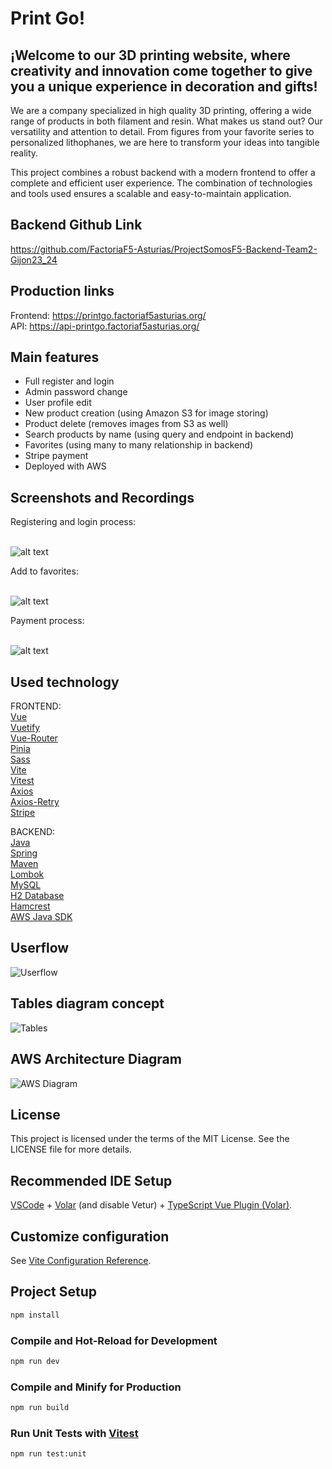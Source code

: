 # Print Go!
## ¡Welcome to our 3D printing website, where creativity and innovation come together to give you a unique experience in decoration and gifts!


We are a company specialized in high quality 3D printing, offering a wide range of products in both filament and resin. What makes us stand out? Our versatility and attention to detail. From figures from your favorite series to personalized lithophanes, we are here to transform your ideas into tangible reality.

This project combines a robust backend with a modern frontend to offer a complete and efficient user experience. The combination of technologies and tools used ensures a scalable and easy-to-maintain application.

## Backend Github Link

<https://github.com/FactoriaF5-Asturias/ProjectSomosF5-Backend-Team2-Gijon23_24>

## Production links

Frontend: <https://printgo.factoriaf5asturias.org/> </br>
API: <https://api-printgo.factoriaf5asturias.org/>

## Main features

- Full register and login
- Admin password change
- User profile edit
- New product creation (using Amazon S3 for image storing)
- Product delete (removes images from S3 as well)
- Search products by name (using query and endpoint in backend)
- Favorites (using many to many relationship in backend)
- Stripe payment
- Deployed with AWS

## Screenshots and Recordings


Registering and login process:  </br> </br>


![alt text](public/readme/register.gif)


Add to favorites:  </br> </br>


![alt text](public/readme/favorites.gif)


Payment process:  </br> </br>


![alt text](public/readme/Payment.gif)

## Used technology

FRONTEND: <br />
[Vue](https://vuejs.org/)<br />
[Vuetify](https://vuetifyjs.com/)<br />
[Vue-Router](https://router.vuejs.org/)<br />
[Pinia](https://pinia.vuejs.org/)<br />
[Sass](https://sass-lang.com/)<br />
[Vite](https://vitejs.dev/)<br />
[Vitest](https://vitest.dev/)<br />
[Axios](https://axios-http.com/docs/intro)<br />
[Axios-Retry](https://www.npmjs.com/package/axios-retry)<br />
[Stripe](https://docs.stripe.com/get-started)<br />


BACKEND: <br />
[Java](https://www.java.com)<br />
[Spring](https://spring.io/projects/spring-framework)<br />
[Maven](https://maven.apache.org/)<br />
[Lombok](https://projectlombok.org/)<br />
[MySQL](https://www.mysql.com/)<br />
[H2 Database](https://www.h2database.com/html/main.html)<br />
[Hamcrest](https://hamcrest.org/JavaHamcrest/)<br />
[AWS Java SDK](https://mvnrepository.com/artifact/software.amazon.awssdk/s3)<br />

## Userflow

![Userflow](public/readme/printgo_user_flow.jpg)

## Tables diagram concept

![Tables](public/readme/Impresión3D.drawio.png)

## AWS Architecture Diagram

![AWS Diagram](<public/readme/diagramaAWS.drawio.png>)

## License

This project is licensed under the terms of the MIT License. See the LICENSE file for more details.

## Recommended IDE Setup

[VSCode](https://code.visualstudio.com/) + [Volar](https://marketplace.visualstudio.com/items?itemName=Vue.volar) (and disable Vetur) + [TypeScript Vue Plugin (Volar)](https://marketplace.visualstudio.com/items?itemName=Vue.vscode-typescript-vue-plugin).

## Customize configuration

See [Vite Configuration Reference](https://vitejs.dev/config/).

## Project Setup

```sh
npm install
```

### Compile and Hot-Reload for Development

```sh
npm run dev
```

### Compile and Minify for Production

```sh
npm run build
```

### Run Unit Tests with [Vitest](https://vitest.dev/)

```sh
npm run test:unit
```
